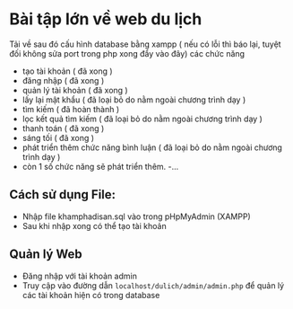 # Bài tập lớn về web du lịch
Tải về sau đó cấu hình database bằng xampp ( nếu có lỗi thì báo lại, tuyệt đối không sửa port trong php xong đẩy vào đây)
các chức năng
- tạo tài khoản ( đã xong )
- đăng nhập ( đã xong )
- quản lý tài khoản ( đã xong )
- lấy lại mật khẩu ( đã loại bỏ do nằm ngoài chương trình dạy )
- tìm kiếm ( đã hoàn thành )
- lọc kết quả tìm kiếm ( đã loại bỏ do nằm ngoài chương trình dạy )
- thanh toán ( đã xong )
- sáng tối ( đã xong )
- phát triển thêm chức năng bình luận ( đã loại bỏ do nằm ngoài chương trình dạy )
- còn 1 số chức năng sẽ phát triển thêm.
-...

## Cách sử dụng File:
- Nhập file khamphadisan.sql vào trong pHpMyAdmin (XAMPP)
- Sau khi nhập xong có thể tạo tài khoản

## Quản lý Web
- Đăng nhập với tài khoản admin
- Truy cập vào đường dẫn `localhost/dulich/admin/admin.php` để quản lý các tài khoản hiện có trong database
